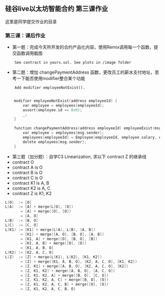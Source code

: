## 硅谷live以太坊智能合约 第三课作业
这里是同学提交作业的目录

### 第三课：课后作业
- 第一题：完成今天所开发的合约产品化内容，使用Remix调用每一个函数，提交函数调用截图

       See contract in yours.sol. See plots in /image folder
       
- 第二题：增加 changePaymentAddress 函数，更改员工的薪水支付地址，思考一下能否使用modifier整合某个功能
       
       Add modifier employeeNotExist().
```C
   
    modifier employeeNotExist(address employeeId) {
        var employee = employees[employeeId];
        assert(employee.id == 0x0);
        _;
    }
       
    function changePaymentAddress(address employeeId) employeeExist(msg.sender) employeeNotExist(employeeId) public {
        var employee = employees[msg.sender];
        employees[employeeId] = Employee(employeeId, employee.salary, employee.lastPayday);
        delete employees[msg.sender];
    }
```
- 第三题（加分题）：自学C3 Linearization, 求以下 contract Z 的继承线
- contract O
- contract A is O
- contract B is O
- contract C is O
- contract K1 is A, B
- contract K2 is A, C
- contract Z is K1, K2
```C
L(O)  := [O]
L(A)  := [A] + merge(L[O], [O])
       = [A] + merge([O], [O])
       = [A, O]
L(B)  := [B, O]
L(C)  := [C, O]
L(K1) := [K1] + merge(L(A), L(B), [A, B])
       = [K1] + merge([A, O], [B, O], [A, B])
       = [K1, A] + merge([O], [B, O], [B])
       = [K1, A, B] + merge([O], [O]) 
       = [K1, A, B, O]
L(K2) := [K2, A, C, O]
L(Z)  := [Z] + merge(L(K1), L(K2), [K1, K2])
       = [Z] + merge([K1, A, B, O], [K2, A, C, O], [K1, K2])
       = [Z, K1] + merge([A, B, O], [K2, A, C, O], [K2])
       = [Z, K1, K2] + merge([A, B, O], [A, C, O])
       = [Z, K1, K2, A] + merge([B, O], [C, O])
       = [Z, K1, K2, A, C] + merge([B, O], [O])
       = [Z, K1, K2, A, C, B] + merge([O], [O])
       = [Z, K1, K2, A, C, B, O]
```

